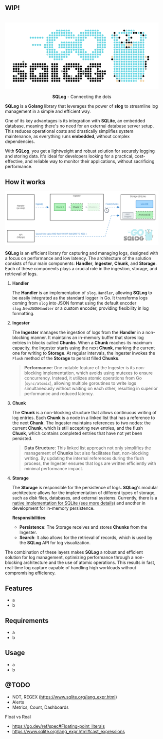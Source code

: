 ## WIP!

<br>
<div align="center">
    <img src="./docs/logo.png" />
    <p align="center">
        <strong>SQLog</strong> - Connecting the dots
    </p>    
</div>

**SQLog** is a **Golang** library that leverages the power of **slog** to streamline log management in a simple and efficient way. 

One of its key advantages is its integration with **SQLite**, an embedded database, meaning there's no need for an external database server setup. This reduces operational costs and drastically simplifies system maintenance, as everything runs **embedded**, without complex dependencies.

With **SQLog**, you get a lightweight and robust solution for securely logging and storing data. It's ideal for developers looking for a practical, cost-effective, and reliable way to monitor their applications, without sacrificing performance.

## How it works

<div align="center">
    <img src="./docs/diagram.png" />
</div>

**SQLog** is an efficient library for capturing and managing logs, designed with a focus on performance and low latency. The architecture of the solution consists of four main components: **Handler**, **Ingester**, **Chunk**, and **Storage**. Each of these components plays a crucial role in the ingestion, storage, and retrieval of logs.

1. **Handler**

    The **Handler** is an implementation of `slog.Handler`, allowing **SQLog** to be easily integrated as the standard logger in Go. It transforms logs coming from `slog` into JSON format using the default encoder `slog.NewJSONHandler` or a custom encoder, providing flexibility in log formatting.

2. **Ingester**

    The **Ingester** manages the ingestion of logs from the **Handler** in a non-blocking manner. It maintains an in-memory buffer that stores log entries in blocks called **Chunks**. When a **Chunk** reaches its maximum capacity, the Ingester starts using the next **Chunk**, marking the current one for writing to **Storage**. At regular intervals, the Ingester invokes the `Flush` method of the **Storage** to persist filled **Chunks**.

    > **Performance**: One notable feature of the Ingester is its non-blocking implementation, which avoids using mutexes to ensure concurrency. Instead, it utilizes atomic operations from Go (`sync/atomic`), allowing multiple goroutines to write logs simultaneously without waiting on each other, resulting in superior performance and reduced latency.

3. **Chunk**

    The **Chunk** is a non-blocking structure that allows continuous writing of log entries. Each **Chunk** is a node in a linked list that has a reference to the next **Chunk**. The Ingester maintains references to two nodes: the current **Chunk**, which is still accepting new entries, and the flush **Chunk**, which contains completed entries that have not yet been persisted.

    > **Data Structure**: This linked list approach not only simplifies the management of **Chunks** but also facilitates fast, non-blocking writing. By updating the internal references during the flush process, the Ingester ensures that logs are written efficiently with minimal performance impact.

4. **Storage**

    The **Storage** is responsible for the persistence of logs. **SQLog**'s modular architecture allows for the implementation of different types of storage, such as disk files, databases, and external systems. Currently, there is a [native implementation for SQLite (see more details)](./sqlite) and another in development for in-memory persistence.

    **Responsibilities**:
    - **Persistence**: The Storage receives and stores **Chunks** from the Ingester.
    - **Search**: It also allows for the retrieval of records, which is used by the **SQLog** API for log visualization.

The combination of these layers makes **SQLog** a robust and efficient solution for log management, optimizing performance through a non-blocking architecture and the use of atomic operations. This results in fast, real-time log capture capable of handling high workloads without compromising efficiency.


## Features

- a
- b

## Requirements

- a
- b

## Usage

- a
- b

## @TODO

- NOT, REGEX (https://www.sqlite.org/lang_expr.html)
- Alerts
- Metrics, Count, Dashboards


Float vs Real
- https://go.dev/ref/spec#Floating-point_literals
- https://www.sqlite.org/lang_expr.html#cast_expressions
